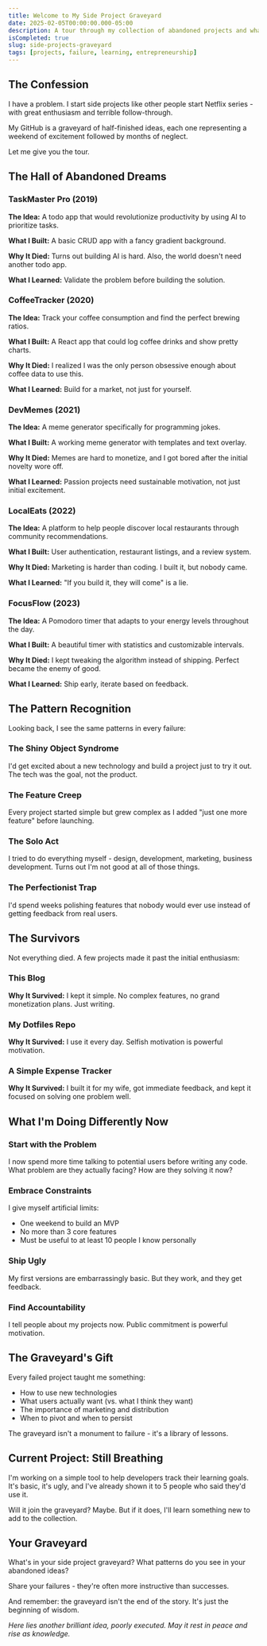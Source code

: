 ```yaml
---
title: Welcome to My Side Project Graveyard
date: 2025-02-05T00:00:00.000-05:00
description: A tour through my collection of abandoned projects and what I learned from each failure.
isCompleted: true
slug: side-projects-graveyard
tags: [projects, failure, learning, entrepreneurship]
---
```


## The Confession

I have a problem. I start side projects like other people start Netflix series - with great enthusiasm and terrible follow-through.

My GitHub is a graveyard of half-finished ideas, each one representing a weekend of excitement followed by months of neglect.

Let me give you the tour.

## The Hall of Abandoned Dreams

### TaskMaster Pro (2019)
**The Idea:** A todo app that would revolutionize productivity by using AI to prioritize tasks.

**What I Built:** A basic CRUD app with a fancy gradient background.

**Why It Died:** Turns out building AI is hard. Also, the world doesn't need another todo app.

**What I Learned:** Validate the problem before building the solution.

### CoffeeTracker (2020)
**The Idea:** Track your coffee consumption and find the perfect brewing ratios.

**What I Built:** A React app that could log coffee drinks and show pretty charts.

**Why It Died:** I realized I was the only person obsessive enough about coffee data to use this.

**What I Learned:** Build for a market, not just for yourself.

### DevMemes (2021)
**The Idea:** A meme generator specifically for programming jokes.

**What I Built:** A working meme generator with templates and text overlay.

**Why It Died:** Memes are hard to monetize, and I got bored after the initial novelty wore off.

**What I Learned:** Passion projects need sustainable motivation, not just initial excitement.

### LocalEats (2022)
**The Idea:** A platform to help people discover local restaurants through community recommendations.

**What I Built:** User authentication, restaurant listings, and a review system.

**Why It Died:** Marketing is harder than coding. I built it, but nobody came.

**What I Learned:** "If you build it, they will come" is a lie.

### FocusFlow (2023)
**The Idea:** A Pomodoro timer that adapts to your energy levels throughout the day.

**What I Built:** A beautiful timer with statistics and customizable intervals.

**Why It Died:** I kept tweaking the algorithm instead of shipping. Perfect became the enemy of good.

**What I Learned:** Ship early, iterate based on feedback.

## The Pattern Recognition

Looking back, I see the same patterns in every failure:

### The Shiny Object Syndrome
I'd get excited about a new technology and build a project just to try it out. The tech was the goal, not the product.

### The Feature Creep
Every project started simple but grew complex as I added "just one more feature" before launching.

### The Solo Act
I tried to do everything myself - design, development, marketing, business development. Turns out I'm not good at all of those things.

### The Perfectionist Trap
I'd spend weeks polishing features that nobody would ever use instead of getting feedback from real users.

## The Survivors

Not everything died. A few projects made it past the initial enthusiasm:

### This Blog
**Why It Survived:** I kept it simple. No complex features, no grand monetization plans. Just writing.

### My Dotfiles Repo
**Why It Survived:** I use it every day. Selfish motivation is powerful motivation.

### A Simple Expense Tracker
**Why It Survived:** I built it for my wife, got immediate feedback, and kept it focused on solving one problem well.

## What I'm Doing Differently Now

### Start with the Problem
I now spend more time talking to potential users before writing any code. What problem are they actually facing? How are they solving it now?

### Embrace Constraints
I give myself artificial limits: 
- One weekend to build an MVP
- No more than 3 core features
- Must be useful to at least 10 people I know personally

### Ship Ugly
My first versions are embarrassingly basic. But they work, and they get feedback.

### Find Accountability
I tell people about my projects now. Public commitment is powerful motivation.

## The Graveyard's Gift

Every failed project taught me something:
- How to use new technologies
- What users actually want (vs. what I think they want)
- The importance of marketing and distribution
- When to pivot and when to persist

The graveyard isn't a monument to failure - it's a library of lessons.

## Current Project: Still Breathing

I'm working on a simple tool to help developers track their learning goals. It's basic, it's ugly, and I've already shown it to 5 people who said they'd use it.

Will it join the graveyard? Maybe. But if it does, I'll learn something new to add to the collection.

## Your Graveyard

What's in your side project graveyard? What patterns do you see in your abandoned ideas?

Share your failures - they're often more instructive than successes.

And remember: the graveyard isn't the end of the story. It's just the beginning of wisdom.

*Here lies another brilliant idea, poorly executed. May it rest in peace and rise as knowledge.*
